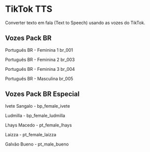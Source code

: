 # TikTok TTS

Converter texto em fala (Text to Speech) usando as vozes do TikTok.

## Vozes Pack BR

Português BR - Feminina 1	br_001

Português BR - Feminina 2	br_003

Português BR - Feminina 3	br_004

Português BR - Masculina	br_005


## Vozes Pack BR Especial

Ivete Sangalo - bp_female_ivete

Ludmilla - bp_female_ludmilla

Lhays Macedo - pt_female_lhays

Laizza - pt_female_laizza

Galvão Bueno - pt_male_bueno
